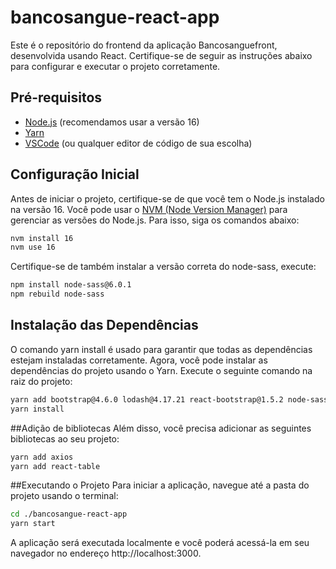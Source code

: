# bancosangue-react-app

Este é o repositório do frontend da aplicação Bancosanguefront, desenvolvida usando React. Certifique-se de seguir as instruções abaixo para configurar e executar o projeto corretamente.

## Pré-requisitos

- [Node.js](https://nodejs.org/) (recomendamos usar a versão 16)
- [Yarn](https://yarnpkg.com/)
- [VSCode](https://code.visualstudio.com/) (ou qualquer editor de código de sua escolha)

## Configuração Inicial

Antes de iniciar o projeto, certifique-se de que você tem o Node.js instalado na versão 16. Você pode usar o [NVM (Node Version Manager)](https://github.com/nvm-sh/nvm) para gerenciar as versões do Node.js. Para isso, siga os comandos abaixo:

```bash
nvm install 16
nvm use 16
```

Certifique-se de também instalar a versão correta do node-sass, execute:
```bash
npm install node-sass@6.0.1
npm rebuild node-sass
```


## Instalação das Dependências
O comando yarn install é usado para garantir que todas as dependências estejam instaladas corretamente.
Agora, você pode instalar as dependências do projeto usando o Yarn. Execute o seguinte comando na raiz do projeto:
```bash
yarn add bootstrap@4.6.0 lodash@4.17.21 react-bootstrap@1.5.2 node-sass@4.14.1 react-router-dom@5.2.0 uuid@8.3.2
yarn install
```

##Adição de bibliotecas
Além disso, você precisa adicionar as seguintes bibliotecas ao seu projeto:
```bash
yarn add axios
yarn add react-table
```

##Executando o Projeto
Para iniciar a aplicação, navegue até a pasta do projeto usando o terminal:
```bash
cd ./bancosangue-react-app
yarn start
```

A aplicação será executada localmente e você poderá acessá-la em seu navegador no endereço http://localhost:3000.
